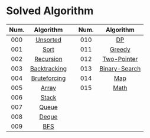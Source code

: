 # Solved Algorithm
|Num.|Algorithm||Num.|Algorithm|
|:---:|:---:|:--:|:--:|:--:|
|000|[Unsorted](/000_Unsorted)||010|[DP](/010_DP/)|
|001|[Sort](/001_Sort)||011|[Greedy](/011_Greedy/)|
|002|[Recursion](/002_Recursion/)||012|[Two-Pointer](/012_Two-Pointer/)|
|003|[Backtracking](/003_Backtracking/)||013|[Binary-Search](/013_Binary-Search/)|
|004|[Bruteforcing](/004_Bruteforcing/)||014|[Map](/014_Map/)|
|005|[Array](/005_Array/)||015|[Math](/015_Math/)|
|006|[Stack](/006_Stack/)|
|007|[Queue](/007_Queue/)|
|008|[Deque](/008_Deque/)|
|009|[BFS](/009_BFS/)|


